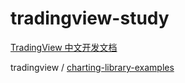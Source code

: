 # tradingview-study

[TradingView 中文开发文档](https://zlq4863947.gitbook.io/tradingview/home)

tradingview / [charting-library-examples](https://github.com/tradingview/charting-library-examples)
